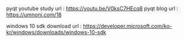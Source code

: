 pyqt youtube study url : https://youtu.be/V0ksC7HEcq8
pyqt blog url : https://umnoni.com/18

windows 10 sdk download url : https://developer.microsoft.com/ko-kr/windows/downloads/windows-10-sdk

